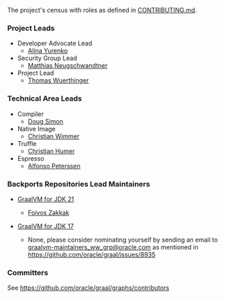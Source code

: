 The project's census with roles as defined in [CONTRIBUTING.md](CONTRIBUTING.md).

### Project Leads
* Developer Advocate Lead
  * [Alina Yurenko](https://github.com/alina-yur)
* Security Group Lead
  * [Matthias Neugschwandtner](https://github.com/matneu)
* Project Lead
  * [Thomas Wuerthinger](https://github.com/thomaswue)

### Technical Area Leads
* Compiler
  * [Doug Simon](https://github.com/dougxc)
* Native Image
  * [Christian Wimmer](https://github.com/christianwimmer) 
* Truffle
  * [Christian Humer](https://github.com/chumer)
* Espresso
  * [Alfonso Peterssen](https://github.com/mukel)

### Backports Repositories Lead Maintainers

* [GraalVM for JDK 21](https://github.com/graalvm/graalvm-community-jdk21u)
  * [Foivos Zakkak](https://github.com/zakkak)

* [GraalVM for JDK 17](https://github.com/graalvm/graalvm-for-jdk17-community-backports)
  * None, please consider nominating yourself by sending an email to [graalvm-maintainers_ww_grp@oracle.com](mailto:graalvm-maintainers_ww_grp@oracle.com) as mentioned in https://github.com/oracle/graal/issues/8935

### Committers

See https://github.com/oracle/graal/graphs/contributors